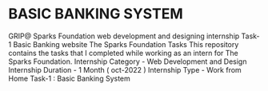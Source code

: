 # BASIC BANKING SYSTEM
GRIP@ Sparks Foundation web development and designing internship Task-1 Basic Banking website The Sparks Foundation Tasks This repository contains the tasks that I completed while working as an intern for The Sparks Foundation.  Internship Category - Web Development and Design Internship Duration - 1 Month ( oct-2022 ) Internship Type - Work from Home  Task-1 : Basic Banking System
